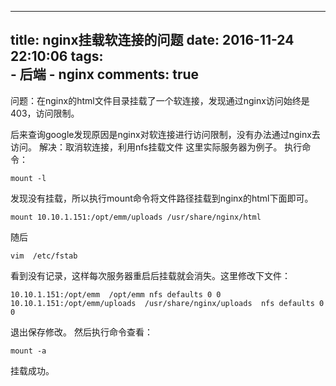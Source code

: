 
---
title:  nginx挂载软连接的问题
date: 2016-11-24 22:10:06
tags:  
       - 后端
       - nginx
comments: true
---
问题：在nginx的html文件目录挂载了一个软连接，发现通过nginx访问始终是403，访问限制。
<!-- more-->
后来查询google发现原因是nginx对软连接进行访问限制，没有办法通过nginx去访问。
解决：取消软连接，利用nfs挂载文件
这里实际服务器为例子。
执行命令：
```
mount -l
```
发现没有挂载，所以执行mount命令将文件路径挂载到nginx的html下面即可。
```
mount 10.10.1.151:/opt/emm/uploads /usr/share/nginx/html
```
随后
```
vim  /etc/fstab
```
看到没有记录，这样每次服务器重启后挂载就会消失。这里修改下文件：
```
10.10.1.151:/opt/emm  /opt/emm nfs defaults 0 0 
10.10.1.151:/opt/emm/uploads  /usr/share/nginx/uploads  nfs defaults 0 0
```
 退出保存修改。
 然后执行命令查看：
```
mount -a
```
挂载成功。



